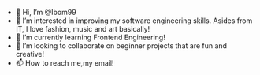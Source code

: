 - 👋 Hi, I’m @Ibom99
- 👀 I’m interested in improving my software engineering skills. Asides from IT, I love fashion, music and art basically!
- 🌱 I’m currently learning Frontend Engineering!
- 💞️ I’m looking to collaborate on beginner projects that are fun and creative!
- 📫 How to reach me,my email!

<!---
Ibom99/Ibom99 is a ✨ special ✨ repository because its `README.md` (this file) appears on your GitHub profile.
You can click the Preview link to take a look at your changes.
--->
